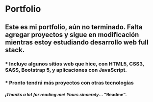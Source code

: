 # Portfolio

## Este es mi portfolio, aún no terminado. Falta agregar proyectos y sigue en modificación mientras estoy estudiando desarrollo web full stack.

### * Incluye algunos sitios web que hice, con HTML5, CSS3, SASS, Bootstrap 5, y aplicaciones con JavaScript.
### * Pronto tendrá más proyectos con otras tecnologías


#### *¡Thanks a lot for reading me!* _Yours sincerely_... "**Readme**".